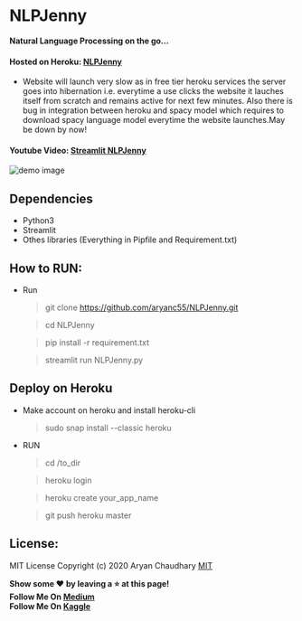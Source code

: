# NLPJenny

**Natural Language Processing on the go...**

#### Hosted on Heroku: [NLPJenny](https://nlpjenny.herokuapp.com/)

- Website will launch very slow as in free tier heroku services the server goes into hibernation i.e. everytime a use clicks the website it lauches itself from scratch and remains active for next few minutes. Also there is bug in integration between heroku and spacy model which requires to download spacy language model everytime the website launches.May be down by now!


#### Youtube Video: [Streamlit NLPJenny](https://youtu.be/XGpYs5mbgQ8)


![demo image]('https://github.com/aryanc55/NLPJenny/blob/master/demo.png?raw=true')



## Dependencies
- Python3
- Streamlit
- Othes libraries (Everything in Pipfile and Requirement.txt)

## How to RUN:
- Run 
   > git clone https://github.com/aryanc55/NLPJenny.git
   
   > cd NLPJenny
   
   > pip install -r requirement.txt
   
   > streamlit run NLPJenny.py

## Deploy on Heroku
- Make account on heroku and install heroku-cli
   
   > sudo snap install --classic heroku
   
- RUN
   
   > cd /to_dir
   
   > heroku login
   
   > heroku create your_app_name
   
   > git push heroku master
   

## License:
MIT License
Copyright (c) 2020 Aryan Chaudhary
[MIT](LICENSE)

**Show some :heart: by leaving a :star: at this page!**  </br>
**Follow Me On [Medium](https://medium.com/@aryanc55)** </br>
**Follow Me On [Kaggle](https://www.kaggle.com/aryanc55)** </br>
 
